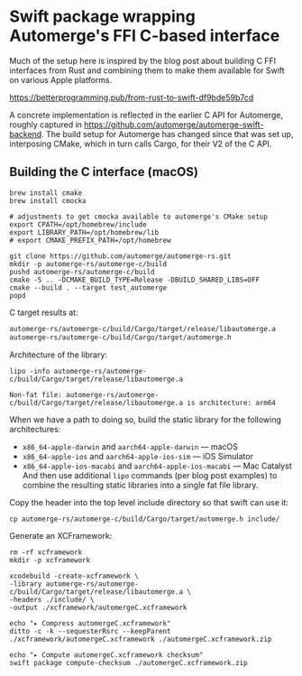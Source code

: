 # Swift package wrapping Automerge's FFI C-based interface

Much of the setup here is inspired by the blog post about building
C FFI interfaces from Rust and combining them to make them available
for Swift on various Apple platforms.

https://betterprogramming.pub/from-rust-to-swift-df9bde59b7cd

A concrete implementation is reflected in the earlier C API for Automerge,
roughly captured in https://github.com/automerge/automerge-swift-backend.
The build setup for Automerge has changed since that was set up, interposing
CMake, which in turn calls Cargo, for their V2 of the C API.


## Building the C interface (macOS)

    brew install cmake
    brew install cmocka

    # adjustments to get cmocka available to automerge's CMake setup
    export CPATH=/opt/homebrew/include
    export LIBRARY_PATH=/opt/homebrew/lib
    # export CMAKE_PREFIX_PATH=/opt/homebrew

    git clone https://github.com/automerge/automerge-rs.git
    mkdir -p automerge-rs/automerge-c/build
    pushd automerge-rs/automerge-c/build
    cmake -S .. -DCMAKE_BUILD_TYPE=Release -DBUILD_SHARED_LIBS=OFF
    cmake --build . --target test_automerge
    popd

C target results at:

```bash
automerge-rs/automerge-c/build/Cargo/target/release/libautomerge.a
automerge-rs/automerge-c/build/Cargo/target/automerge.h
```

Architecture of the library:

    lipo -info automerge-rs/automerge-c/build/Cargo/target/release/libautomerge.a

`Non-fat file: automerge-rs/automerge-c/build/Cargo/target/release/libautomerge.a is architecture: arm64`

When we have a path to doing so, build the static library for the following architectures:
- `x86_64-apple-darwin` and `aarch64-apple-darwin` — macOS
- `x86_64-apple-ios` and `aarch64-apple-ios-sim` — iOS Simulator
- `x86_64-apple-ios-macabi` and `aarch64-apple-ios-macabi` — Mac Catalyst
And then use additional `lipo` commands (per blog post examples) to combine the resulting static libraries into a single fat file library.

Copy the header into the top level include directory so that swift can
use it:

    cp automerge-rs/automerge-c/build/Cargo/target/automerge.h include/

Generate an XCFramework:

    rm -rf xcframework
    mkdir -p xcframework

    xcodebuild -create-xcframework \
    -library automerge-rs/automerge-c/build/Cargo/target/release/libautomerge.a \
    -headers ./include/ \
    -output ./xcframework/automergeC.xcframework

    echo "▸ Compress automergeC.xcframework"
    ditto -c -k --sequesterRsrc --keepParent ./xcframework/automergeC.xcframework ./automergeC.xcframework.zip

    echo "▸ Compute automergeC.xcframework checksum"
    swift package compute-checksum ./automergeC.xcframework.zip